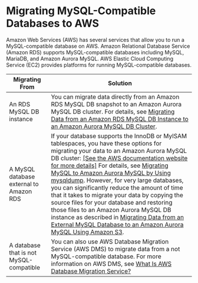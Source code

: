 # Migrating MySQL\-Compatible Databases to AWS<a name="chap-mysql"></a>

Amazon Web Services \(AWS\) has several services that allow you to run a MySQL\-compatible database on AWS\. Amazon Relational Database Service \(Amazon RDS\) supports MySQL\-compatible databases including MySQL, MariaDB, and Amazon Aurora MySQL\. AWS Elastic Cloud Computing Service \(EC2\) provides platforms for running MySQL\-compatible databases\.


| Migrating From | Solution | 
| --- | --- | 
|  An RDS MySQL DB instance  |  You can migrate data directly from an Amazon RDS MySQL DB snapshot to an Amazon Aurora MySQL DB cluster\. For details, see [Migrating Data from an Amazon RDS MySQL DB Instance to an Amazon Aurora MySQL DB Cluster](chap-mysql2aurora.rdsmysql.md)\.  | 
|  A MySQL database external to Amazon RDS  |  If your database supports the InnoDB or MyISAM tablespaces, you have these options for migrating your data to an Amazon Aurora MySQL DB cluster: [\[See the AWS documentation website for more details\]](http://docs.aws.amazon.com/dms/latest/sbs/chap-mysql.html) For details, see [Migrating MySQL to Amazon Aurora MySQL by Using mysqldump](chap-mysql2aurora.md#chap-mysql2aurora.mysqldump)\. However, for very large databases, you can significantly reduce the amount of time that it takes to migrate your data by copying the source files for your database and restoring those files to an Amazon Aurora MySQL DB instance as described in [Migrating Data from an External MySQL Database to an Amazon Aurora MySQL Using Amazon S3](chap-mysql2aurora.md#chap-mysql2aurora.s3)\.  | 
|  A database that is not MySQL\-compatible  |  You can also use AWS Database Migration Service \(AWS DMS\) to migrate data from a not MySQL\-compatible database\. For more information on AWS DMS, see [What Is AWS Database Migration Service?](https://docs.aws.amazon.com/dms/latest/userguide/Welcome.html)   | 